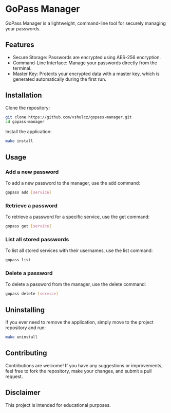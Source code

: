 # GoPass Manager

GoPass Manager is a lightweight, command-line tool for securely managing your passwords.

## Features

* Secure Storage: Passwords are encrypted using AES-256 encryption.
* Command-Line Interface: Manage your passwords directly from the terminal.
* Master Key: Protects your encrypted data with a master key, which is generated automatically during the first run.

## Installation
Clone the repository:
```bash
git clone https://github.com/vshulcz/gopass-manager.git
cd gopass-manager
```
Install the application:
```bash
make install
```

## Usage
    
### Add a new password

To add a new password to the manager, use the add command:

```bash
gopass add [service]
```

### Retrieve a password

To retrieve a password for a specific service, use the get command:

```bash
gopass get [service]
```

### List all stored passwords

To list all stored services with their usernames, use the list command:

```bash
gopass list
```

### Delete a password

To delete a password from the manager, use the delete command:

```bash
gopass delete [service]
```

## Uninstalling

If you ever need to remove the application, simply move to the project repository and run:

```bash
make uninstall
```

## Contributing

Contributions are welcome! If you have any suggestions or improvements, feel free to fork the repository, make your changes, and submit a pull request.

## Disclaimer

This project is intended for educational purposes.